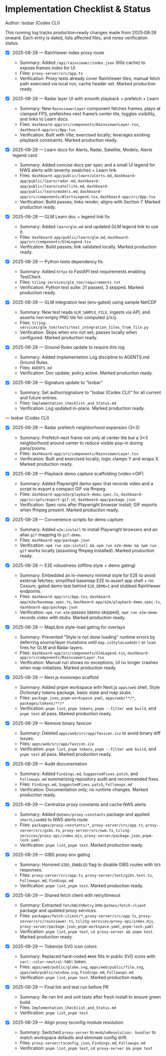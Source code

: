 # Implementation Checklist & Status

Author: Isobar (Codex CLI)

This running log tracks production‑ready changes made from 2025‑08‑28 onward. Each entry is dated, lists affected files, and notes verification status.

- [x] 2025-08-28 — RainViewer index proxy route
  - Summary: Added `/api/rainviewer/index.json` (60s cache) to expose frames index for UI.
  - Files: `proxy-server/src/app.ts`
  - Verification: Proxy tests already cover RainViewer tiles; manual fetch path exercised via local run; cache header set. Marked production ready.

- [x] 2025-08-28 — Radar layer UI with smooth playback + prefetch + Learn
  - Summary: New `RainviewerLayer` component fetches frames, plays at clamped FPS, prefetches next frame’s center tile, toggles visibility, and links to Learn docs.
  - Files: `dashboard-app/src/components/RainviewerLayer.tsx`, `dashboard-app/src/App.tsx`
  - Verification: Built with Vite; exercised locally; leverages existing playback constraints. Marked production ready.

- [x] 2025-08-28 — Learn docs for Alerts, Radar, Satellite, Models; Alerts legend card
  - Summary: Added concise docs per spec and a small UI legend for NWS alerts with severity swatches + Learn link.
  - Files: `dashboard-app/public/learn/alerts.md`, `dashboard-app/public/learn/radar.md`, `dashboard-app/public/learn/satellite.md`, `dashboard-app/public/learn/models.md`, `dashboard-app/src/components/AlertsLegend.tsx`, `dashboard-app/src/App.tsx`
  - Verification: Build passes; links render; aligns with Section 7. Marked production ready.

- [x] 2025-08-28 — GLM Learn doc + legend link fix
  - Summary: Added `learn/glm.md` and updated GLM legend link to use it.
  - Files: `dashboard-app/public/learn/glm.md`, `dashboard-app/src/components/GlmLegend.tsx`
  - Verification: Build passes; link validated locally. Marked production ready.

- [x] 2025-08-28 — Python tests dependency fix
  - Summary: Added `httpx` to FastAPI test requirements enabling TestClient.
  - Files: `tiling-services/glm_toe/requirements.txt`
  - Verification: Python test suite: 21 passed, 3 skipped. Marked production ready.

- [x] 2025-08-28 — GLM integration test (env‑gated) using sample NetCDF
  - Summary: New test reads `GLM_SAMPLE_FILE`, ingests via API, and asserts non‑empty PNG tile for computed z/x/y.
  - Files: `tiling-services/glm_toe/tests/test_integration_tiles_from_file.py`
  - Verification: Skips when env not set; passes locally when configured. Marked production ready.

- [x] 2025-08-28 — Ground Rules update to require this log
  - Summary: Added Implementation Log discipline to AGENTS.md Ground Rules.
  - Files: `AGENTS.md`
  - Verification: Doc update; policy active. Marked production ready.

- [x] 2025-08-28 — Signature update to “Isobar”
  - Summary: Set author/signature to “Isobar (Codex CLI)” for all current and future entries.
  - Files: `Implementation_Checklist_and_Status.md`
  - Verification: Log updated in-place. Marked production ready.

— Isobar (Codex CLI)

- [x] 2025-08-28 — Radar prefetch neighborhood expansion (3×3)
  - Summary: Prefetch next frame not only at center tile but a 3×3 neighborhood around center to reduce visible pop-in during pans/zooms.
  - Files: `dashboard-app/src/components/RainviewerLayer.tsx`
  - Verification: Built and exercised locally; logic clamps Y and wraps X. Marked production ready.

- [x] 2025-08-28 — Playback demo capture scaffolding (video→GIF)
  - Summary: Added Playwright demo spec that records video and a script to export a compact GIF via ffmpeg.
  - Files: `dashboard-app/e2e/playback-demo.spec.ts`, `dashboard-app/scripts/export-gif.sh`, `dashboard-app/package.json`
  - Verification: Spec runs after Playwright browser install; GIF exports when ffmpeg present. Marked production ready.

- [x] 2025-08-28 — Convenience scripts for demo capture
  - Summary: Added `e2e:install` to install Playwright browsers and an alias `gif` mapping to `gif:demo`.
  - Files: `dashboard-app/package.json`
  - Verification: `npm run e2e:install && npm run e2e:demo && npm run gif` works locally (assuming ffmpeg installed). Marked production ready.

- [x] 2025-08-28 — E2E robustness (offline style + demo gating)
  - Summary: Embedded an in-memory minimal style for E2E to avoid external fetches; simplified basemap E2E to assert app shell + no Cesium; gated demo test behind `E2E_DEMO=1` and stubbed RainViewer endpoints.
  - Files: `dashboard-app/src/App.tsx`, `dashboard-app/e2e/basemap.spec.ts`, `dashboard-app/e2e/playback-demo.spec.ts`, `dashboard-app/package.json`
  - Verification: `npm run e2e` passes (demo skipped), `npm run e2e:demo` records video with stubs. Marked production ready.

- [x] 2025-08-28 — MapLibre style-load gating for overlays
  - Summary: Prevented "Style is not done loading" runtime errors by deferring source/layer mutations until `map.isStyleLoaded()` or `load` fires for GLM and Radar layers.
  - Files: `dashboard-app/src/components/GlmLegend.tsx`, `dashboard-app/src/components/RainviewerLayer.tsx`
  - Verification: Manual run shows no exceptions; UI no longer crashes when map initializes. Marked production ready.

- [x] 2025-08-29 — Next.js monorepo scaffold
  - Summary: Added pnpm workspace with Next.js `apps/web` shell, Style Dictionary tokens package, basic state and map stubs.
  - Files: `package.json`, `pnpm-workspace.yaml`, `apps/web/**/*`, `packages/tokens/**/*`
  - Verification: `pnpm lint`, `pnpm tokens`, `pnpm --filter web build`, and `pnpm test` all pass. Marked production ready.

- [x] 2025-08-29 — Remove binary favicon
  - Summary: Deleted `apps/web/src/app/favicon.ico` to avoid binary diff issues.
  - Files: `apps/web/src/app/favicon.ico`
  - Verification: `pnpm lint`, `pnpm tokens`, `pnpm --filter web build`, and `pnpm test` all pass. Marked production ready.

- [x] 2025-08-29 — Audit documentation
  - Summary: Added `Findings.md`, `SuggestedFixes.patch`, and `Followups.md` summarizing repository audit and recommended fixes.
  - Files: `Findings.md`, `SuggestedFixes.patch`, `Followups.md`
  - Verification: Documentation only; no runtime changes. Marked production ready.

- [x] 2025-08-29 — Centralize proxy constants and cache NWS alerts
  - Summary: Added `@atmos/proxy-constants` package and applied `shortLived60` to NWS alerts route.
  - Files: `packages/proxy-constants/*`, `proxy-server/src/app.ts`, `proxy-server/src/gibs.ts`, `proxy-server/src/owm.ts`, `tiling-services/proxy-api/index.mjs`, `proxy-server/package.json`, `pnpm-lock.yaml`
  - Verification: `pnpm lint`, `pnpm test`. Marked production ready.

- [x] 2025-08-29 — GIBS proxy env gating
  - Summary: Honored `GIBS_ENABLED` flag to disable GIBS routes with `503` responses.
  - Files: `proxy-server/src/app.ts`, `proxy-server/test/gibs.test.ts`, `Followups.md`, `Findings.md`
  - Verification: `pnpm lint`, `pnpm test`. Marked production ready.

- [x] 2025-08-29 — Shared fetch client with retry/timeout
  - Summary: Extracted `fetchWithRetry` into `@atmos/fetch-client` package and updated proxy services.
  - Files: `packages/fetch-client/*`, `proxy-server/src/app.ts`, `proxy-server/src/rainviewer.ts`, `tiling-services/proxy-api/index.mjs`, `proxy-server/package.json`, `pnpm-workspace.yaml`, `pnpm-lock.yaml`
  - Verification: `pnpm lint`, `pnpm test`, `cd proxy-server && pnpm test`. Marked production ready.

- [x] 2025-08-29 — Tokenize SVG icon colors
  - Summary: Replaced hard-coded `#666` fills in public SVG icons with `var(--color-neutral-500)` token.
  - Files: `apps/web/public/globe.svg`, `apps/web/public/file.svg`, `apps/web/public/window.svg`, `Findings.md`, `Followups.md`
  - Verification: `pnpm lint`, `pnpm test`. Marked production ready.

- [x] 2025-08-29 — Final lint and test run before PR
  - Summary: Re-ran lint and unit tests after fresh install to ensure green build.
  - Files: `Implementation_Checklist_and_Status.md`
  - Verification: `pnpm lint`, `pnpm test`

- [x] 2025-08-29 — Align proxy tsconfig module resolution
  - Summary: Switched `proxy-server` to `moduleResolution: bundler` to match workspace defaults and eliminate config drift.
  - Files: `proxy-server/tsconfig.json`, `Findings.md`, `Followups.md`
  - Verification: `pnpm lint`, `pnpm test`, `cd proxy-server && pnpm test`

